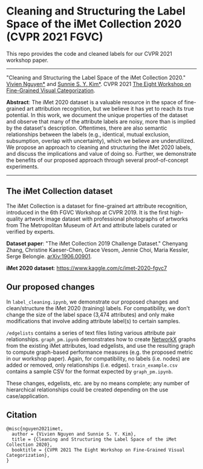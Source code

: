 # Cleaning and Structuring the Label Space of the iMet Collection 2020 (CVPR 2021 FGVC)

This repo provides the code and cleaned labels for our CVPR 2021 workshop paper.

___

"Cleaning and Structuring the Label Space of the iMet Collection 2020." [Vivien Nguyen*](https://viviehn.github.io/) and [Sunnie S. Y. Kim*](https://sunniesuhyoung.github.io/). CVPR 2021 [The Eight Workshop on Fine-Grained Visual Categorization](https://sites.google.com/view/fgvc8/).

**Abstract**: The iMet 2020 dataset is a valuable resource in the space of fine-grained art attribution recognition, but we believe it has yet to reach its true potential. In this work, we document the unique properties of the dataset and observe that many of the attribute labels are noisy, more than is implied by the dataset's description. Oftentimes, there are also semantic relationships between the labels (e.g., identical, mutual exclusion, subsumption, overlap with uncertainty), which we believe are underutilized. We propose an approach to cleaning and structuring the iMet 2020 labels, and discuss the implications and value of doing so. Further, we demonstrate the benefits of our proposed approach through several proof-of-concept experiments.

___

## The iMet Collection dataset

The iMet Collection is a dataset for fine-grained art attribute recognition, introduced in the 6th FGVC Workshop at CVPR 2019. It is the first high-quality artwork image dataset with professional photographs of artworks from The Metropolitan Museum of Art and attribute labels curated or verified by experts. 

**Dataset paper**: "The iMet Collection 2019 Challenge Dataset." Chenyang Zhang, Christine Kaeser-Chen, Grace Vesom, Jennie Choi, Maria Kessler, Serge Belongie. [arXiv:1906.00901](https://arxiv.org/abs/1906.00901).

**iMet 2020 dataset**: https://www.kaggle.com/c/imet-2020-fgvc7

## Our proposed changes

In ``label_cleaning.ipynb``, we demonstrate our proposed changes and clean/structure the iMet 2020 (training) labels. For compatibility, we don't change the size of the label space (3,474 attributes) and only make modifications that involve adding attribute label(s) to certain samples.

`/edgelists` contains a series of text files listing various attribute pair relationships. ``graph_pm.ipynb`` demonstrates how to create [NetworkX](https://networkx.org/) graphs from the existing iMet attributes, load edgelists, and use the resulting graph to compute graph-based performance measures (e.g. the proposed metric in our workshop paper). Again, for compatibility, no labels (i.e. nodes) are added or removed, only relationships (i.e. edges). `train_example.csv` contains a sample CSV for the format expected by `graph_pm.ipynb`.

These changes, edgelists, etc. are by no means complete; any number of hierarchical relationships could be created depending on the use case/application. 


## Citation

```
@misc{nguyen2021imet,
  author = {Vivien Nguyen and Sunnie S. Y. Kim},
  title = {Cleaning and Structuring the Label Space of the iMet Collection 2020},
  booktitle = {CVPR 2021 The Eight Workshop on Fine-Grained Visual Categorization},
}
```
